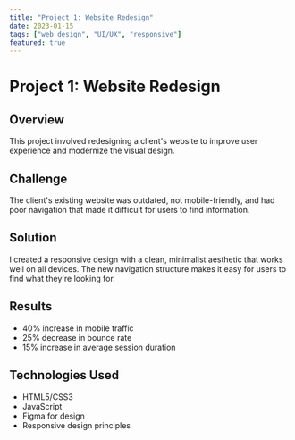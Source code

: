 ```yaml
---
title: "Project 1: Website Redesign"
date: 2023-01-15
tags: ["web design", "UI/UX", "responsive"]
featured: true
---
```


# Project 1: Website Redesign

## Overview

This project involved redesigning a client's website to improve user experience and modernize the visual design.

## Challenge

The client's existing website was outdated, not mobile-friendly, and had poor navigation that made it difficult for users to find information.

## Solution

I created a responsive design with a clean, minimalist aesthetic that works well on all devices. The new navigation structure makes it easy for users to find what they're looking for.

## Results

- 40% increase in mobile traffic
- 25% decrease in bounce rate
- 15% increase in average session duration

## Technologies Used

- HTML5/CSS3
- JavaScript
- Figma for design
- Responsive design principles
